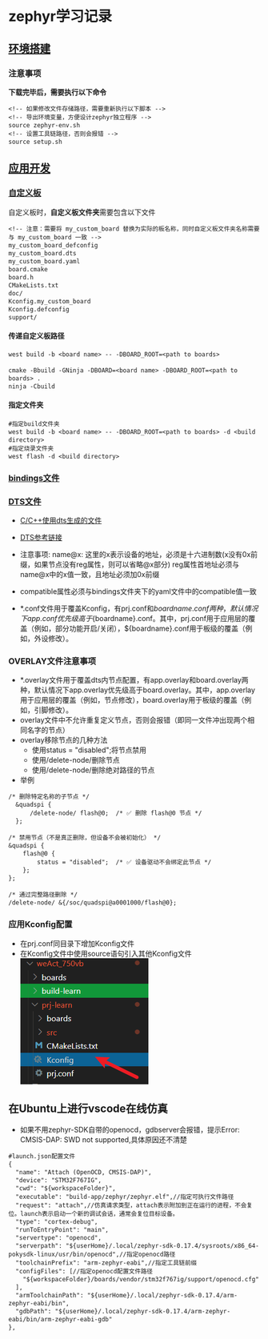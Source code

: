 # zephyr学习记录

## [环境搭建](https://docs.zephyrproject.org/latest/develop/getting_started/index.html)

### 注意事项
**下载完毕后，需要执行以下命令**
```
<!-- 如果修改文件存储路径，需要重新执行以下脚本 -->
<!-- 导出环境变量，方便设计zephyr独立程序 -->
source zephyr-env.sh
<!-- 设置工具链路径，否则会报错 -->
source setup.sh 
```
## [应用开发](https://docs.zephyrproject.org/latest/develop/application/index.html)
 
### [自定义板](https://docs.zephyrproject.org/latest/hardware/porting/board_porting.html#create-your-board-directory)

自定义板时，**自定义板文件夹**需要包含以下文件
```
<!-- 注意：需要将 my_custom_board 替换为实际的板名称，同时自定义板文件夹名称需要与 my_custom_board 一致 -->
my_custom_board_defconfig
my_custom_board.dts
my_custom_board.yaml
board.cmake
board.h
CMakeLists.txt
doc/
Kconfig.my_custom_board
Kconfig.defconfig
support/
```

#### 传递自定义板路径
```
west build -b <board name> -- -DBOARD_ROOT=<path to boards>

cmake -Bbuild -GNinja -DBOARD=<board name> -DBOARD_ROOT=<path to boards> .
ninja -Cbuild
```

#### 指定文件夹
```
#指定build文件夹
west build -b <board name> -- -DBOARD_ROOT=<path to boards> -d <build directory>
#指定烧录文件夹
west flash -d <build directory>
```

### [bindings文件](https://docs.zephyrproject.org/latest/build/dts/bindings-syntax.html)

### [DTS文件](https://docs.zephyrproject.org/latest/build/dts/index.html)

- [C/C++使用dts生成的文件](https://docs.zephyrproject.org/latest/build/dts/api-usage.html)

- [DTS参考链接](https://www.cnblogs.com/jayant97/articles/17209392.html#1-%E5%89%8D%E8%A8%80)
- 注意事项:
  name@x: 这里的x表示设备的地址，必须是十六进制数(x没有0x前缀，如果节点没有reg属性，则可以省略@x部分)
  reg属性首地址必须与name@x中的x值一致，且地址必须加0x前缀
- compatible属性必须与bindings文件夹下的yaml文件中的compatible值一致
- *.conf文件用于覆盖Kconfig，有prj.conf和${boardname}.conf两种，默认情况下app.conf优先级高于${boardname}.conf。其中，prj.conf用于应用层的覆盖（例如，部分功能开启/关闭），${boardname}.conf用于板级的覆盖（例如，外设修改）。

### OVERLAY文件注意事项
- *.overlay文件用于覆盖dts内节点配置，有app.overlay和board.overlay两种，默认情况下app.overlay优先级高于board.overlay。其中，app.overlay用于应用层的覆盖（例如，节点修改），board.overlay用于板级的覆盖（例如，引脚修改）。
- overlay文件中不允许重复定义节点，否则会报错（即同一文件冲出现两个相同名字的节点）
- overlay移除节点的几种方法
  - 使用status = "disabled";将节点禁用
  - 使用/delete-node/删除节点
  - 使用/delete-node/删除绝对路径的节点
- 举例
```
/* 删除特定名称的子节点 */
  &quadspi {
      /delete-node/ flash@0;  /* ✅ 删除 flash@0 节点 */
  };

/* 禁用节点（不是真正删除，但设备不会被初始化） */
&quadspi {
    flash@0 {
        status = "disabled";  /* ✅ 设备驱动不会绑定此节点 */
    };
};

/* 通过完整路径删除 */
/delete-node/ &{/soc/quadspi@a0001000/flash@0};
```

### 应用Kconfig配置
- 在prj.conf同目录下增加Kconfig文件
- 在Kconfig文件中使用source语句引入其他Kconfig文件
![eg](../assets/image-2025102814281234.png)

## 在Ubuntu上进行vscode在线仿真

- 如果不用zephyr-SDK自带的openocd，gdbserver会报错，提示Error: CMSIS-DAP: SWD not supported,具体原因还不清楚
```
#launch.json配置文件
{
  "name": "Attach (OpenOCD, CMSIS-DAP)",
  "device": "STM32F767IG",
  "cwd": "${workspaceFolder}",
  "executable": "build-app/zephyr/zephyr.elf",//指定可执行文件路径
  "request": "attach",//仿真请求类型，attach表示附加到正在运行的进程，不会复位。launch表示启动一个新的调试会话，通常会复位目标设备。
  "type": "cortex-debug",
  "runToEntryPoint": "main",
  "servertype": "openocd",
  "serverpath": "${userHome}/.local/zephyr-sdk-0.17.4/sysroots/x86_64-pokysdk-linux/usr/bin/openocd",//指定openocd路径
  "toolchainPrefix": "arm-zephyr-eabi",//指定工具链前缀
  "configFiles": [//指定openocd配置文件路径
    "${workspaceFolder}/boards/vendor/stm32f767ig/support/openocd.cfg"
  ],  
  "armToolchainPath": "${userHome}/.local/zephyr-sdk-0.17.4/arm-zephyr-eabi/bin",
  "gdbPath": "${userHome}/.local/zephyr-sdk-0.17.4/arm-zephyr-eabi/bin/arm-zephyr-eabi-gdb"
},
```

